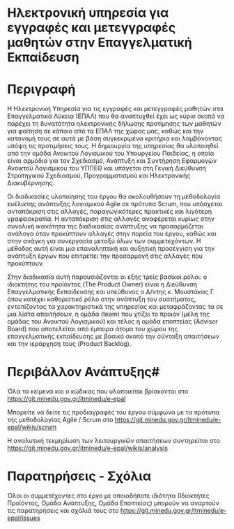 # Ηλεκτρονική υπηρεσία για εγγραφές και μετεγγραφές μαθητών στην Επαγγελματική Εκπαίδευση  #

# Περιγραφή #

 Η Ηλεκτρονική Υπηρεσία για τις εγγραφές και μετεγγραφές μαθητών στα Επαγγελματικά Λύκεια (ΕΠΑΛ) που θα αναπτυχθεί έχει ως κύριο σκοπό να παρέχει τη δυνατότητα ηλεκτρονικής δήλωσης προτίμησης των μαθητών για φοίτηση σε κάποιο από τα ΕΠΑΛ της χώρας μας, καθώς και την κατανομή τους σε αυτά με βάση συγκεκριμένα κριτήρια και λαμβάνοντας υπόψη τις προτιμήσεις τους.  Η δημιουργία της υπηρεσίας θα υλοποιηθεί από την ομάδα Ανοικτού Λογισμικού του Υπουργείου Παιδείας, η οποία είναι αρμόδια για τον Σχεδιασμό, Ανάπτυξη και Συντήρηση Εφαρμογών Ανοικτού Λογισμικού του ΥΠΠΕΘ και υπάγεται στη Γενική Διεύθυνση Στρατηγικού Σχεδιασμού, Προγραμματισμού και Ηλεκτρονικής Διακυβέρνησης. 

Οι διαδικασίες υλοποίησης του έργου θα ακολουθήσουν τη μεθοδολογία ευέλικτης ανάπτυξης λογισμικού Agile σε πρότυπα Scrum, που υπόσχεται ανταπόκριση στις αλλαγές, παραγωγικότερες πρακτικές και λιγότερη γραφειοκρατία. Η ανταπόκριση στις αλλαγές αναφέρεται κυρίως στην συνολική ικανότητα της διαδικασίας ανάπτυξης να προσαρμόζεται ανάλογα όταν προκύπτουν αλλαγές στην πορεία του έργου, καθώς και στην ανάγκη για συνεργασία μεταξύ όλων των συμμετεχόντων.  Η μέθοδος αυτή είναι μια επαναληπτική και αυξητική προσέγγιση για την ανάπτυξη έργων που επιτρέπει την προσαρμογή στις αλλαγές που προκύπτουν. 

Στην διαδικασία αυτή παρουσιάζονται οι εξής τρείς βασικοί ρόλοι: ο ιδιοκτήτης του προϊόντος (The Product Owner)  είναι η Διεύθυνση Επαγγελματικής Εκπαίδευσης και υπεύθυνος ο  Δ/ντης  κ. Μουστάκας Γ.  όπου κατέχει καθοριστικό ρόλο στην ανάπτυξη του συστήματος, εντοπίζοντας τα χαρακτηριστικά της υπηρεσίας και μεταφράζοντας τα σε μια λίστα απαιτήσεων,   η ομάδα (team) που χτίζει το προιόν (μέλη της ομάδας του Ανοικτού Λογισμικού) και τέλος η ομάδα εποπτείας (Advisor Board) που αποτελείται από έμπειρα άτομα του χώρου της επαγγελματικής εκπαίδευσης με βασικό σκοπό την σύνταξη απαιτήσεων και την ιεράρχηση τους (Product Backlog). 

# Περιβάλλον Ανάπτυξης#

Όλα τα κείμενα και ο κώδικας που υλοποιείται  βρίσκονται στο https://git.minedu.gov.gr/itminedu/e-epal

Μπορείτε να δείτε τις προδιαγραφές του έργου σύμφωνα με τα πρότυπα της μεθοδολογίας Agile / Scrum  στο https://git.minedu.gov.gr/itminedu/e-epal/wikis/scrum

Η αναλυτική τεκμηρίωση των λειτουργικών απαιτήσεων συντηρείται στο https://git.minedu.gov.gr/itminedu/e-epal/wikis/analysis 

# Παρατηρήσεις - Σχόλια #

Όλοι οι συμμετέχοντες στο έργο με οποιαδήποτε ιδιότητα (Ιδιοκτήτες Προϊόντος,  Ομάδα Ανάπτυξης, Ομάδα Εποπτείας) μπορούν να αναρτούν τις παρατηρήσεις και σχόλιά τους στο https://git.minedu.gov.gr/itminedu/e-epal/issues